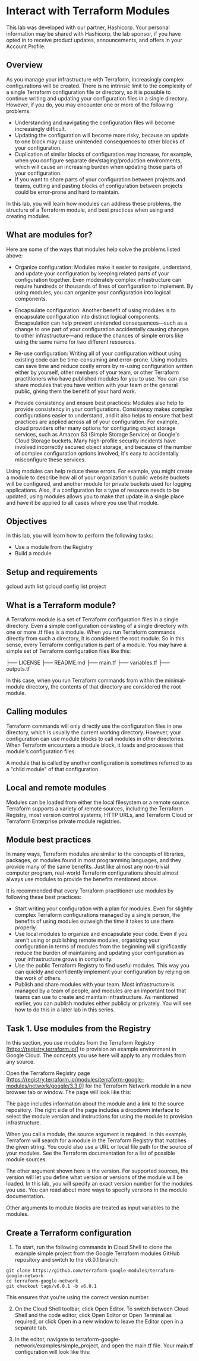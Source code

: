 # Interact with Terraform Modules

This lab was developed with our partner, Hashicorp. Your personal information may be shared with Hashicorp, the lab sponsor, if you have opted in to receive product updates, announcements, and offers in your Account Profile.

## Overview
As you manage your infrastructure with Terraform, increasingly complex configurations will be created. There is no intrinsic limit to the complexity of a single Terraform configuration file or directory, so it is possible to continue writing and updating your configuration files in a single directory. However, if you do, you may encounter one or more of the following problems:

- Understanding and navigating the configuration files will become increasingly difficult.
- Updating the configuration will become more risky, because an update to one block may cause unintended consequences to other blocks of your configuration.
- Duplication of similar blocks of configuration may increase, for example, when you configure separate dev/staging/production environments, which will cause an increasing burden when updating those parts of your configuration.
- If you want to share parts of your configuration between projects and teams, cutting and pasting blocks of configuration between projects could be error-prone and hard to maintain.

In this lab, you will learn how modules can address these problems, the structure of a Terraform module, and best practices when using and creating modules.

## What are modules for?

Here are some of the ways that modules help solve the problems listed above:

- Organize configuration: Modules make it easier to navigate, understand, and update your configuration by keeping related parts of your configuration together. Even moderately complex infrastructure can require hundreds or thousands of lines of configuration to implement. By using modules, you can organize your configuration into logical components.

- Encapsulate configuration: Another benefit of using modules is to encapsulate configuration into distinct logical components. Encapsulation can help prevent unintended consequences—such as a change to one part of your configuration accidentally causing changes to other infrastructure—and reduce the chances of simple errors like using the same name for two different resources.

- Re-use configuration: Writing all of your configuration without using existing code can be time-consuming and error-prone. Using modules can save time and reduce costly errors by re-using configuration written either by yourself, other members of your team, or other Terraform practitioners who have published modules for you to use. You can also share modules that you have written with your team or the general public, giving them the benefit of your hard work.

-  Provide consistency and ensure best practices: Modules also help to provide consistency in your configurations. Consistency makes complex configurations easier to understand, and it also helps to ensure that best practices are applied across all of your configuration. For example, cloud providers offer many options for configuring object storage services, such as Amazon S3 (Simple Storage Service) or Google's Cloud Storage buckets. Many high-profile security incidents have involved incorrectly secured object storage, and because of the number of complex configuration options involved, it's easy to accidentally misconfigure these services.

Using modules can help reduce these errors. For example, you might create a module to describe how all of your organization's public website buckets will be configured, and another module for private buckets used for logging applications. Also, if a configuration for a type of resource needs to be updated, using modules allows you to make that update in a single place and have it be applied to all cases where you use that module.

## Objectives
In this lab, you will learn how to perform the following tasks:

- Use a module from the Registry
- Build a module

## Setup and requirements

gcloud auth list
gcloud config list project

## What is a Terraform module?

A Terraform module is a set of Terraform configuration files in a single directory. Even a simple configuration consisting of a single directory with one or more .tf files is a module. When you run Terraform commands directly from such a directory, it is considered the root module. So in this sense, every Terraform configuration is part of a module. You may have a simple set of Terraform configuration files like this:

├── LICENSE
├── README.md
├── main.tf
├── variables.tf
├── outputs.tf

In this case, when you run Terraform commands from within the minimal-module directory, the contents of that directory are considered the root module.

## Calling modules

Terraform commands will only directly use the configuration files in one directory, which is usually the current working directory. However, your configuration can use module blocks to call modules in other directories. When Terraform encounters a module block, it loads and processes that module's configuration files.

A module that is called by another configuration is sometimes referred to as a "child module" of that configuration.

## Local and remote modules

Modules can be loaded from either the local filesystem or a remote source. Terraform supports a variety of remote sources, including the Terraform Registry, most version control systems, HTTP URLs, and Terraform Cloud or Terraform Enterprise private module registries.

## Module best practices

In many ways, Terraform modules are similar to the concepts of libraries, packages, or modules found in most programming languages, and they provide many of the same benefits. Just like almost any non-trivial computer program, real-world Terraform configurations should almost always use modules to provide the benefits mentioned above.

It is recommended that every Terraform practitioner use modules by following these best practices:

- Start writing your configuration with a plan for modules. Even for slightly complex Terraform configurations managed by a single person, the benefits of using modules outweigh the time it takes to use them properly.
- Use local modules to organize and encapsulate your code. Even if you aren't using or publishing remote modules, organizing your configuration in terms of modules from the beginning will significantly reduce the burden of maintaining and updating your configuration as your infrastructure grows in complexity.
- Use the public Terraform Registry to find useful modules. This way you can quickly and confidently implement your configuration by relying on the work of others.
- Publish and share modules with your team. Most infrastructure is managed by a team of people, and modules are an important tool that teams can use to create and maintain infrastructure. As mentioned earlier, you can publish modules either publicly or privately. You will see how to do this in a later lab in this series.

## Task 1. Use modules from the Registry

In this section, you use modules from the Terraform Registry [https://registry.terraform.io/] to provision an example environment in Google Cloud. The concepts you use here will apply to any modules from any source.

Open the Terraform Registry page [https://registry.terraform.io/modules/terraform-google-modules/network/google/3.3.0] for the Terraform Network module in a new browser tab or window. The page will look like this:

The page includes information about the module and a link to the source repository. The right side of the page includes a dropdown interface to select the module version and instructions for using the module to provision infrastructure.

When you call a module, the source argument is required. In this example, Terraform will search for a module in the Terraform Registry that matches the given string. You could also use a URL or local file path for the source of your modules. See the Terraform documentation for a list of possible module sources.

The other argument shown here is the version. For supported sources, the version will let you define what version or versions of the module will be loaded. In this lab, you will specify an exact version number for the modules you use. You can read about more ways to specify versions in the module documentation.

Other arguments to module blocks are treated as input variables to the modules.


## Create a Terraform configuration

1) To start, run the following commands in Cloud Shell to clone the example simple project from the Google Terraform modules GitHub repository and switch to the v6.0.1 branch:

```
git clone https://github.com/terraform-google-modules/terraform-google-network
cd terraform-google-network
git checkout tags/v6.0.1 -b v6.0.1
```
This ensures that you're using the correct version number.

2) On the Cloud Shell toolbar, click Open Editor. To switch between Cloud Shell and the code editor, click Open Editor or Open Terminal as required, or click Open in a new window to leave the Editor open in a separate tab.

3) In the editor, navigate to terraform-google-network/examples/simple_project, and open the main.tf file. Your main.tf configuration will look like this:


